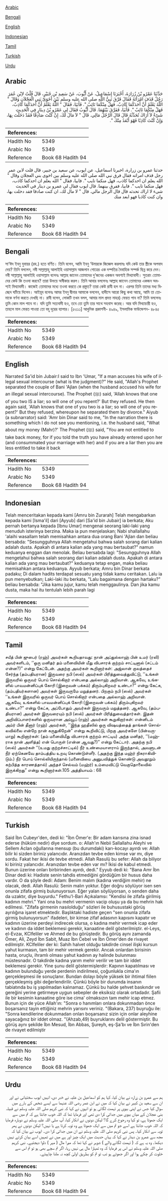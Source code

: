 [Arabic](#arabic)

[Bengali](#bengali)

[English](#english)

[Indonesian](#indonesian)

[Tamil](#tamil)

[Turkish](#turkish)

[Urdu](#urdu)

## Arabic


<div dir="rtl" lang="ar" style={{fontSize:'larger',backgroundColor:'#f8f9fa',padding:20}}>
حَدَّثَنَا عَمْرُو بْنُ زُرَارَةَ، أَخْبَرَنَا إِسْمَاعِيلُ، عَنْ أَيُّوبَ، عَنْ سَعِيدِ بْنِ جُبَيْرٍ، قَالَ قُلْتُ لاِبْنِ عُمَرَ رَجُلٌ قَذَفَ امْرَأَتَهُ فَقَالَ فَرَّقَ نَبِيُّ اللَّهِ صلى الله عليه وسلم بَيْنَ أَخَوَىْ بَنِي الْعَجْلاَنِ وَقَالَ ‏"‏ اللَّهُ يَعْلَمُ أَنَّ أَحَدَكُمَا كَاذِبٌ، فَهَلْ مِنْكُمَا تَائِبٌ ‏"‏‏.‏ فَأَبَيَا، فَقَالَ ‏"‏ اللَّهُ يَعْلَمُ أَنَّ أَحَدَكُمَا كَاذِبٌ، فَهَلْ مِنْكُمَا تَائِبٌ ‏"‏‏.‏ فَأَبَيَا، فَفَرَّقَ بَيْنَهُمَا‏.‏ قَالَ أَيُّوبُ فَقَالَ لِي عَمْرُو بْنُ دِينَارٍ فِي الْحَدِيثِ شَىْءٌ لاَ أَرَاكَ تُحَدِّثُهُ قَالَ قَالَ الرَّجُلُ مَالِي‏.‏ قَالَ ‏"‏ لاَ مَالَ لَكَ، إِنْ كُنْتَ صَادِقًا فَقَدْ دَخَلْتَ بِهَا، وَإِنْ كُنْتَ كَاذِبًا فَهْوَ أَبْعَدُ مِنْكَ ‏"‏‏.‏
</div>
<div style={{backgroundColor:'#f8f9fa',padding:20, marginBottom: 10}}><table> <thead> <tr> <th>References:</th> <th></th> </tr> </thead> <tbody><tr><td>Hadith No</td><td>5349</td></tr><tr><td>Arabic No</td><td>5349</td></tr><tr><td>Reference</td><td>Book 68 Hadith 94</td></tr></tbody></table></div>


<div dir="rtl" lang="ar" style={{fontSize:'larger',backgroundColor:'#f8f9fa',padding:20}}>
حدثنا عمرو بن زرارة، اخبرنا اسماعيل، عن ايوب، عن سعيد بن جبير، قال قلت لابن عمر رجل قذف امراته فقال فرق نبي الله صلى الله عليه وسلم بين اخوى بني العجلان وقال " الله يعلم ان احدكما كاذب، فهل منكما تايب ". فابيا، فقال " الله يعلم ان احدكما كاذب، فهل منكما تايب ". فابيا، ففرق بينهما. قال ايوب فقال لي عمرو بن دينار في الحديث شىء لا اراك تحدثه قال قال الرجل مالي. قال " لا مال لك، ان كنت صادقا فقد دخلت بها، وان كنت كاذبا فهو ابعد منك
</div>
<div style={{backgroundColor:'#f8f9fa',padding:20, marginBottom: 10}}><table> <thead> <tr> <th>References:</th> <th></th> </tr> </thead> <tbody><tr><td>Hadith No</td><td>5349</td></tr><tr><td>Arabic No</td><td>5349</td></tr><tr><td>Reference</td><td>Book 68 Hadith 94</td></tr></tbody></table></div>

## Bengali


<div dir="ltr" lang="bn" style={{fontSize:'larger',backgroundColor:'#f8f9fa',padding:20}}>
সা‘ঈদ ইবনু যুবায়র (রহ.) হতে বর্ণিত। তিনি বলেন, আমি ইবনু ‘উমারকে জিজ্ঞেস করলামঃ যদি কেউ তার স্ত্রীকে অপবাদ দেয়? তিনি বললেন, নবী সাল্লাল্লাহু আলাইহি ওয়াসাল্লাম আজলান গোত্রের এক দম্পতির বৈবাহিক সম্পর্ক ছিন্ন করে দেন। নবী সাল্লাল্লাহু আলাইহি ওয়াসাল্লাম বলেনঃ আল্লাহ জানেন তোমাদের দু’জনের একজন অবশ্যই মিথ্যাবাদী। সুতরাং তোমাদের কেউ কি তওবা করবে? তারা উভয়ে অস্বীকার করল। তিনি আবার বললেনঃ আল্লাহ জানেন তোমাদের একজন অবশ্যই মিথ্যাবাদী। কাজেই তোমাদের মধ্যে তওবা করতে কে প্রস্তুত? তারা কেউ রাযী হল না। এরপর তিনি তাদের মধ্য বিচ্ছেদ ঘটিয়ে দিলেন। আইয়ূব বলেনঃ আমর ইবনু দ্বীনার আমাকে বললেন, হাদীসে আরো কিছু কথা আছে, আমি তা তোমাকে বর্ণনা করতে দেখছি না। রাবী বলেন, লোকটি তখন বলল, আমার মাল প্রদত্ত মাহর) ফেরত পাব না? তিনি বললেনঃ তুমি কোন মাল পাবে না। যদি তুমি সত্যবাদী হও, তবে তো তুমি তার সাথে সহবাস করেছ। আর যদি মিথ্যাচারী হও, তাহলে মাল ফেরত পাওয়া তো বহু দূরের ব্যাপার। [৫৩১১] আধুনিক প্রকাশনী- ৪৯৪৯, ইসলামিক ফাউন্ডেশন- ৪৮৪৫
</div>
<div style={{backgroundColor:'#f8f9fa',padding:20, marginBottom: 10}}><table> <thead> <tr> <th>References:</th> <th></th> </tr> </thead> <tbody><tr><td>Hadith No</td><td>5349</td></tr><tr><td>Arabic No</td><td>5349</td></tr><tr><td>Reference</td><td>Book 68 Hadith 94</td></tr></tbody></table></div>

## English


<div dir="ltr" lang="en" style={{fontSize:'larger',backgroundColor:'#f8f9fa',padding:20}}>
Narrated Sa'id bin Jubair:I said to Ibn 'Umar, "If a man accuses his wife of illegal sexual intercourse (what is the judgment)?" He said, "Allah's Prophet separated the couple of Bani 'Ajlan (when the husband accused his wife for an illegal sexual intercourse). The Prophet (ﷺ) said, 'Allah knows that one of you two IS a liar; so will one of you repent?' But they refused. He then again said, 'Allah knows that one of you two is a liar; so will one of you repent?' But they refused, whereupon he separated them by divorce." Aiyub (a subnarrator) said: 'Amr bin Dinar said to me, "In the narration there is something which I do not see you mentioning, i.e. the husband said, "What about my money (Mahr)?' The Prophet (ﷺ) said, "You are not entitled to take back money, for if you told the truth you have already entered upon her (and consummated your marriage with her) and if you are a liar then you are less entitled to take it back
</div>
<div style={{backgroundColor:'#f8f9fa',padding:20, marginBottom: 10}}><table> <thead> <tr> <th>References:</th> <th></th> </tr> </thead> <tbody><tr><td>Hadith No</td><td>5349</td></tr><tr><td>Arabic No</td><td>5349</td></tr><tr><td>Reference</td><td>Book 68 Hadith 94</td></tr></tbody></table></div>

## Indonesian


<div dir="ltr" lang="id" style={{fontSize:'larger',backgroundColor:'#f8f9fa',padding:20}}>
Telah menceritakan kepada kami [Amru bin Zurarah] Telah mengabarkan kepada kami [Isma'il] dari [Ayyub] dari [Sa'id bin Jubair] ia berkata; Aku pernah bertanya kepada [Ibnu Umar] mengenai seorang laki-laki yang menuduh isterinya berzina. Maka ia pun menjelaskan; Nabi shallallahu 'alaihi wasallam telah memisahkan antara dua orang Bani 'Ajlan dan beliau bersabda: "Sesungguhnya Allah mengetahui bahwa salah sorang dari kalian adalah dusta. Apakah di antara kalian ada yang mau bertaubat?" namun keduanya enggan dan menolak. Beliau bersabda lagi: "Sesungguhnya Allah mengetahui bahwa salah seorang dari kalian adalah dusta. Apakah di antara kalian ada yang mau bertaubat?" keduanya tetap engan, maka beliau memisahkan antara keduanya. Ayyub berkata; Amru bin Dinar berkata padaku; Di dalam hadits terdapat sesuatu yang tidak kamu ceritakan. Lalu ia pun menyebutkan; Laki-laki itu berkata, "Lalu bagaimana dengan hartaku?" beliau bersabda: "Jika kamu jujur, kamu telah menggaulinya. Dan jika kamu dusta, maka hal itu tentulah lebih parah lagi
</div>
<div style={{backgroundColor:'#f8f9fa',padding:20, marginBottom: 10}}><table> <thead> <tr> <th>References:</th> <th></th> </tr> </thead> <tbody><tr><td>Hadith No</td><td>5349</td></tr><tr><td>Arabic No</td><td>5349</td></tr><tr><td>Reference</td><td>Book 68 Hadith 94</td></tr></tbody></table></div>

## Tamil


<div dir="ltr" lang="ta" style={{fontSize:'larger',backgroundColor:'#f8f9fa',padding:20}}>
சயீத் பின் ஜுபைர் (ரஹ்) அவர்கள் கூறியதாவது: நான் அப்துல்லாஹ் பின் உமர் (ரலி) அவர்களிடம், ‘‘ஒரு மனிதர் தம் மனைவியின் மீது விபசாரக் குற்றம் சாட்டினால் (சட்டம் என்ன?)” என்று கேட்டேன். அதற்கு அவர்கள் கூறினார்கள்: அஜ்லான் குலத்தைச் சேர்ந்த (தம்பதியரான) இருவரை நபி (ஸல்) அவர்கள் பிரித்துவைத்துவிட்டு, ‘‘உங்கள் இருவரில் ஒருவர் பொய் சொல்கிறார் என்பதை அல்லாஹ் அறிவான். ஆகவே, உங்களில் பாவமன்னிப்புக் கோரி (இறைவன் பக்கம்) திரும்புகிறவர் உண்டா?” என்று கேட்க, (தம்பதியர்களான) அவர்கள் இருவருமே மறுத்தனர். பிறகும் நபி (ஸல்) அவர்கள் ‘‘உங்கள் இருவரில் ஒருவர் பொய் சொல்கிறார் என்பதை அல்லாஹ் அறிவான். ஆகவே, உங்களில் பாவமன்னிப்புக் கோரி (இறைவன் பக்கம்) திரும்புகிறவர் உண்டா?” என்று கேட்க, அப்போதும் அவர்கள் இருவரும் மறுத்தனர். ஆகவே, (தம்பதியரான) அவர்கள் இருவரையும் நபி (ஸல்) அவர்கள் பிரித்துவைத்தார்கள். இதன் அறிவிப்பாளர்களில் ஒருவரான அய்யூப் (ரஹ்) அவர்கள் கூறுகிறார்கள்: என்னிடம் அம்ர் பின் தீனார் (ரஹ்) அவர்கள், ‘‘இந்த ஹதீஸில் ஒரு விஷயத்தைத் தாங்கள் சொல்லவில்லை என்றே நான் கருதுகிறேன்” என்று கூறிவிட்டு, பிறகு அவர்களே (பின்வருமாறு) கூறினார்கள்: (தம் மனைவிமீது விபசாரக் குற்றம் சாட்டிய) அந்த மனிதர், ‘‘(மஹ்ராக நான் அளித்த) என் பொருள் (என்ன ஆவது?)” என்று கேட்டார். அதற்கு நபி (ஸல்) அவர்கள் ‘‘(உமது குற்றச்சாட்டில்) நீர் உண்மையாளராய் இருந்தால், அவளுடன் நீர் ஏற்கெனவே தாம்பத்திய உறவு கொண்டுள்ளீர். (அதற்கு இந்த மஹ்ர் நிகராகிவிடும்.) நீர் பொய் சொல்லியிருந்தால் (மனைவியை அனுபவித்துக் கொண்டு அவதூறும் கற்பித்த காரணத்தால்) அந்தச் செல்வம் (மஹ்ர்) உம்மைவிட்டு வெகுதொலைவில் இருக்கிறது” என்று கூறினார்கள்.105 அத்தியாயம் : 68
</div>
<div style={{backgroundColor:'#f8f9fa',padding:20, marginBottom: 10}}><table> <thead> <tr> <th>References:</th> <th></th> </tr> </thead> <tbody><tr><td>Hadith No</td><td>5349</td></tr><tr><td>Arabic No</td><td>5349</td></tr><tr><td>Reference</td><td>Book 68 Hadith 94</td></tr></tbody></table></div>

## Turkish


<div dir="ltr" lang="tr" style={{fontSize:'larger',backgroundColor:'#f8f9fa',padding:20}}>
Said İbn Cubeyr'den, dedi ki: "İbn Ömer'e: Bir adam karısına zina isnad ederse (hüküm nedir) diye sordum. o: Allah'ın Nebii Sallallahu Aleyhi ve Sellem Aclan oğullarına mensup (bu durumdaki) karı-kocayı ayırdı ve: Allah bilir ki sizden biriniz yalancıdır. Aranızdan tevbe eden kimse var mı, diye sordu. Fakat her ikisi de tevbe etmedi. Allah Rasulü bu sefer: Allah da biliyor ki biriniz yalancıdır. Aranızdan tevbe eden var mı? İkisi de kabul etmedi. Bunun üzerine onları birbirinden ayırdı, dedi." Eyyub dedi ki: "Bana Amr İbn Dinar dedi ki: Hadiste senin tahdis etmediğini gördüğüm bir husus daha vardır. O da şöyle dedi: Adam: Benim malım (kadına verdiğim mehir) ne olacak, dedi. Allah Rasulü: Senin malın yoktur. Eğer doğru söylüyor isen sen onunla zifafa girmiş bulunuyorsun. Eğer yalan söylüyorsan, o senden daha da uzaktır, diye buyurdu." Fethu'l-Bari Açıkalamsı: "Kendisi ile zifafa girilmiş kadının mehri." Yani ona bu mehri vermenin vacip oluşu ya da bu mehrin hak edilmesi. "Zifafa girmenin nasılolduğu" sözleri ile buhusustaki görüş ayrılığına işaret etmektedir. Başlıktaki hadiste geçen "sen onunla zifafa girmiş bulunuyorsun" ifadeleri, bir kimse zifaf adasının kapısını kapatır ve kadının üzerine perdeyi indirecek olursa, o kadına mehir vermek icap eder ve kadının da iddet beklemesi gerekir, kanaatine delil gösterilmiştir. el-Leys, el-Evzaı, KClfeliler ve Ahmed de bu görüştedir. Bu görüş aynı zamanda Ömer, Ali, Zeyd İbn Sabit, Muaz İbn Cebel ve İbn Ömer'den de rivayet edilmiştir. KClfeliler der ki: Sahih halvet olduğu takdirde cinsel ilişki kursun yahut kurmasın, tam bir mehir vermek gerekir. Ancak onlardan birisinin hasta, oruçlu, ihramlı olması yahut kadının ay halinde bulunması müstesnadır. O takdirde kadına yarım mehir verilir ve tam bir iddet beklemesi gerekir. Yine şunu delil göstermişlerdir: Kapının kapatılması ve kadının bulunduğu yerde perdenin indirilmesi, çoğunlukla cima'ın gerçekleşmesi ile sonuçlanır. Bundan dolayı böyle yüksek bir ihtimal fiilen gerçekleşmiş gibi değerlendirilir. Çünkü böyle bir durumda insanın tabiatında bu iş yapılmadan kalınamaz. Çünkü bu halde şehvet baskındır ve gereğini yerine getirmeye uygun sebepler de eksiksiz olarak ortadadır. Şafii ile bir kesimin kanaatine göre ise cima' olmaksızın tam mehir icap etmez. Bunun için de yüce Allah'ın: "Sonra o hanımları onlara dokunmadan önce boşarsanız tayin ettiğiniz mehrin yarısını veriniz. "(Bakara, 237) buyruğu ile: "Sonra kendilerine dokunmadan onları boşarsanız sizin için onlar aleyhine sayacağınız bir iddet olmaz. "(Ahzab,49) buyruklarını delil göstermiştir. Bu görüş aynı şekilde İbn Mesud, İbn Abbas, Şureyh, eş-Şa'bı ve İbn Sırin'den de rivayet edilmiştir
</div>
<div style={{backgroundColor:'#f8f9fa',padding:20, marginBottom: 10}}><table> <thead> <tr> <th>References:</th> <th></th> </tr> </thead> <tbody><tr><td>Hadith No</td><td>5349</td></tr><tr><td>Arabic No</td><td>5349</td></tr><tr><td>Reference</td><td>Book 68 Hadith 94</td></tr></tbody></table></div>

## Urdu


<div dir="rtl" lang="ur" style={{fontSize:'larger',backgroundColor:'#f8f9fa',padding:20}}>
ہم سے عمرو بن زرارہ نے بیان کیا، کہا ہم کو اسماعیل بن علیہ نے خبر دی، انہیں ایوب سختیانی نے اور ان سے سعید بن کبیر نے بیان کیا کہ میں نے ابن عمر رضی اللہ عنہما سے ایسے شخص کے بارے میں سوال کیا جس نے اپنی بیوی پر تہمت لگائی ہو تو انہوں نے کہا کہ نبی کریم صلی اللہ علیہ وسلم نے قبیلہ بنی عجلان کے میاں بیوی میں جدائی کرا دی تھی اور فرمایا تھا کہ اللہ خوب جانتا ہے کہ تم میں سے ایک جھوٹا ہے، تو کیا وہ رجوع کرے گا؟ لیکن دونوں نے انکار کیا، آپ صلی اللہ علیہ وسلم نے دوبارہ فرمایا کہ اللہ خوب جانتا ہے اسے جو تم میں سے ایک جھوٹا ہے وہ توبہ کرتا ہے یا نہیں؟ لیکن دونوں نے پھر توبہ سے انکار کیا۔ پس نبی کریم صلی اللہ علیہ وسلم نے ان میں جدائی کرا دی۔ ایوب نے بیان کیا کہ مجھ سے عمرو بن دینار نے کہا کہ یہاں حدیث میں ایک چیز اور ہے میں نے تمہیں اسے بیان کرتے نہیں دیکھا۔ وہ یہ ہے کہ ( تہمت لگانے والے ) شوہر نے کہا تھا کہ میرا مال ( مہر ) دلوا دیجئیے۔ نبی کریم صلی اللہ علیہ وسلم نے اس پر فرمایا کہ وہ تمہارا مال ہی نہیں رہا، اگر تم سچے بھی ہو تو تم اس سے خلوت کر چکے ہوا اور اگر جھوٹے ہو تب تو تم کو بطریق اولیٰ کچھ نہ ملنا چاہیئے۔
</div>
<div style={{backgroundColor:'#f8f9fa',padding:20, marginBottom: 10}}><table> <thead> <tr> <th>References:</th> <th></th> </tr> </thead> <tbody><tr><td>Hadith No</td><td>5349</td></tr><tr><td>Arabic No</td><td>5349</td></tr><tr><td>Reference</td><td>Book 68 Hadith 94</td></tr></tbody></table></div>